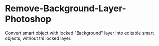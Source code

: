 # Remove-Background-Layer-Photoshop
Convert smart object with locked "Background" layer into editable smart objects, without thi locked layer.
